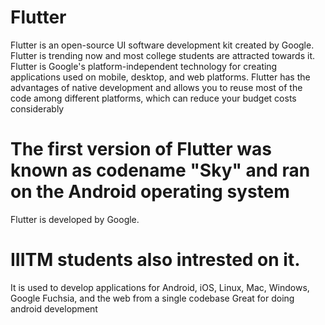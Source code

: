 # Flutter 
Flutter is an open-source UI software development kit created by Google. 
Flutter is trending now and most college students are attracted towards it.
Flutter is Google's platform-independent technology for creating applications used on mobile, desktop, and web platforms. Flutter has the advantages of native development and allows you to reuse most of the code among different platforms, which can reduce your budget costs considerably

 The first version of Flutter was known as codename "Sky" and ran on the Android operating system
=======
Flutter is developed by Google.

IIITM students also intrested on it.
=======
It is used to develop applications for Android, iOS, Linux, Mac, Windows, Google Fuchsia, and the web from a single codebase
Great for doing android development


